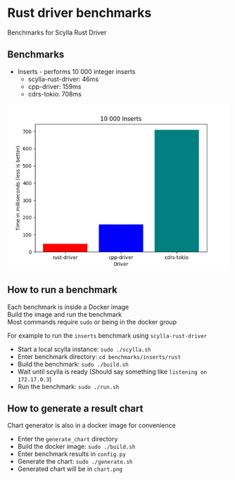 # Rust driver benchmarks
Benchmarks for Scylla Rust Driver

## Benchmarks
* Inserts - performs 10 000 integer inserts
    * scylla-rust-driver: 46ms
    * cpp-driver: 159ms
    * cdrs-tokio: 708ms

![](images/inserts.png)



## How to run a benchmark
Each benchmark is inside a Docker image  
Build the image and run the benchmark  
Most commands require `sudo` or being in the docker group

For example to run the `inserts` benchmark using `scylla-rust-driver`
* Start a local scylla instance: `sudo ./scylla.sh`
* Enter benchmark directory: `cd benchmarks/inserts/rust`
* Build the benchmark: `sudo ./build.sh`
* Wait until scylla is ready (Should say something like `listening on 172.17.0.3`)
* Run the benchmark: `sudo ./run.sh`

## How to generate a result chart
Chart generator is also in a docker image for convenience

* Enter the `generate_chart` directory
* Build the docker image: `sudo ./build.sh`
* Enter benchmark results in `config.py`
* Generate the chart: `sudo ./generate.sh`
* Generated chart will be in `chart.png`